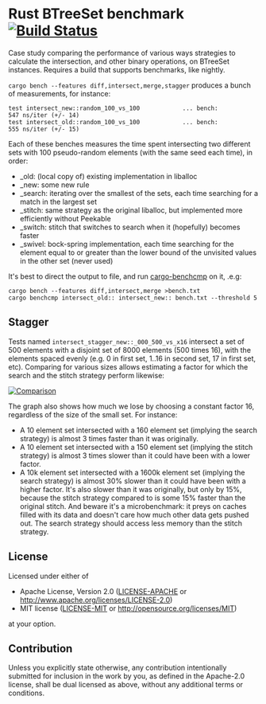 # Rust BTreeSet benchmark [![Build Status](https://travis-ci.com/ssomers/rust_bench_btreeset_intersection.svg?branch=master)](https://travis-ci.com/ssomers/rust_bench_btreeset_intersection?branch=master)

Case study comparing the performance of various ways strategies to calculate the intersection, and other binary operations, on BTreeSet instances.
Requires a build that supports benchmarks, like nightly.

`cargo bench --features diff,intersect,merge,stagger` produces a bunch of measurements, for instance:

    test intersect_new::random_100_vs_100            ... bench:         547 ns/iter (+/- 14)
    test intersect_old::random_100_vs_100            ... bench:         555 ns/iter (+/- 15)

Each of these benches measures the time spent intersecting two different sets with 100 pseudo-random elements (with the same seed each time), in order:
- _old: (local copy of) existing implementation in liballoc 
- _new: some new rule
- _search: iterating over the smallest of the sets, each time searching for a match in the largest set
- _stitch: same strategy as the original liballoc, but implemented more efficiently without Peekable
- _switch: stitch that switches to search when it (hopefully) becomes faster
- _swivel: bock-spring implementation, each time searching for the element equal to or greater than the lower bound of the unvisited values in the other set (never used)

It's best to direct the output to file, and run [cargo-benchcmp](https://github.com/BurntSushi/cargo-benchcmp) on it, .e.g:
    
    cargo bench --features diff,intersect,merge >bench.txt
    cargo benchcmp intersect_old:: intersect_new:: bench.txt --threshold 5
    
## Stagger

Tests named `intersect_stagger_new::_000_500_vs_x16` intersect a set of 500 elements with a disjoint set of 8000 elements (500 times 16), with the elements spaced evenly (e.g. 0 in first set, 1..16 in second set, 17 in first set, etc). Comparing for various sizes allows estimating a factor for which the search and the stitch strategy perform likewise:

[![Comparison](https://plot.ly/~stein.somers/216.png "View interactively")](https://plot.ly/~stein.somers/216)

The graph also shows how much we lose by choosing a constant factor 16, regardless of the size of the small set.
For instance:
- A 10 element set intersected with a 160 element set (implying the search strategy) is almost 3 times faster than it was originally.
- A 10 element set intersected with a 150 element set (implying the stitch strategy) is almost 3 times slower than it could have been with a lower factor.
- A 10k element set intersected with a 1600k element set (implying the search strategy) is almost 30% slower than it could have been with a higher factor. It's also slower than it was originally, but only by 15%, because the stitch strategy compared to is some 15% faster than the original stitch. And beware it's a microbenchmark: it preys on caches filled with its data and doesn't care how much other data gets pushed out. The search strategy should access less memory than the stitch strategy.


## License

Licensed under either of

 * Apache License, Version 2.0
   ([LICENSE-APACHE](LICENSE-APACHE) or http://www.apache.org/licenses/LICENSE-2.0)
 * MIT license
   ([LICENSE-MIT](LICENSE-MIT) or http://opensource.org/licenses/MIT)

at your option.

## Contribution

Unless you explicitly state otherwise, any contribution intentionally submitted
for inclusion in the work by you, as defined in the Apache-2.0 license, shall be
dual licensed as above, without any additional terms or conditions.
